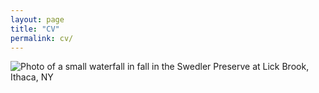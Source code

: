 ```yaml
---
layout: page
title: "CV"
permalink: cv/
---
```

![Photo of a small waterfall in fall in the Swedler Preserve at Lick Brook, Ithaca, NY](../images/LickBrook.JPG)

<object data="{{ site.url }}{{ site.baseurl }}/pdfs/SLotreck_CV_SP2021.pdf" width="600" height="1000" type="application/pdf"></object>
